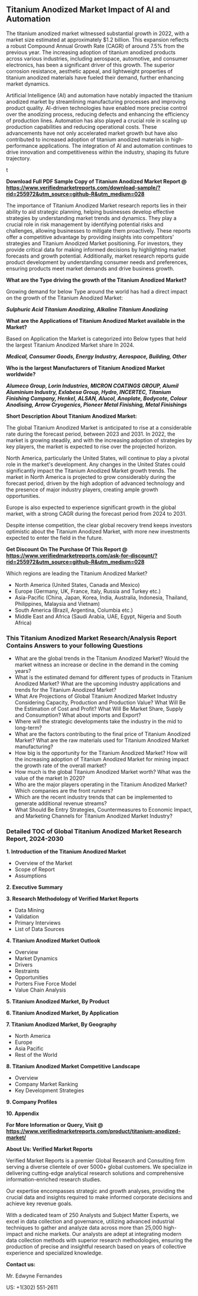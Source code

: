 <h2>Titanium Anodized Market Impact of AI and Automation</h2><p>The titanium anodized market witnessed substantial growth in 2022, with a market size estimated at approximately $1.2 billion. This expansion reflects a robust Compound Annual Growth Rate (CAGR) of around 7.5% from the previous year. The increasing adoption of titanium anodized products across various industries, including aerospace, automotive, and consumer electronics, has been a significant driver of this growth. The superior corrosion resistance, aesthetic appeal, and lightweight properties of titanium anodized materials have fueled their demand, further enhancing market dynamics.</p><p>Artificial Intelligence (AI) and automation have notably impacted the titanium anodized market by streamlining manufacturing processes and improving product quality. AI-driven technologies have enabled more precise control over the anodizing process, reducing defects and enhancing the efficiency of production lines. Automation has also played a crucial role in scaling up production capabilities and reducing operational costs. These advancements have not only accelerated market growth but have also contributed to increased adoption of titanium anodized materials in high-performance applications. The integration of AI and automation continues to drive innovation and competitiveness within the industry, shaping its future trajectory.</p>t</p><p id="" class=""><strong>Download Full PDF Sample Copy of Titanium Anodized Market Report @ <a href="https://www.verifiedmarketreports.com/download-sample/?rid=255972&utm_source=github-R&utm_medium=028" target="_blank">https://www.verifiedmarketreports.com/download-sample/?rid=255972&utm_source=github-R&utm_medium=028</a></strong></p><p>The importance of&nbsp;Titanium Anodized Market research reports lies in their ability to aid strategic planning, helping businesses develop effective strategies by understanding market trends and dynamics. They play a crucial role in risk management by identifying potential risks and challenges, allowing businesses to mitigate them proactively. These reports offer a competitive advantage by providing insights into competitors' strategies and Titanium Anodized Market positioning. For investors, they provide critical data for making informed decisions by highlighting market forecasts and growth potential. Additionally, market research reports guide product development by understanding consumer needs and preferences, ensuring products meet market demands and drive business growth.</p><p><strong>What are the&nbsp;Type driving the growth of the Titanium Anodized Market?</strong></p><p id="" class="">Growing demand for below Type around the world has had a direct impact on the growth of the Titanium Anodized Market:</p><em><strong>Sulphuric Acid Titanium Anodizing, Alkaline Titanium Anodizing</strong></em></p><strong>What are the&nbsp;Applications&nbsp;of Titanium Anodized Market available in the Market?</strong></p><p id="" class="">Based on Application the Market is categorized into Below types that held the largest Titanium Anodized Market share In 2024.</p><em><strong>Medical, Consumer Goods, Energy Industry, Aerospace, Building, Other</strong></em></p><strong>Who is the largest Manufacturers of Titanium Anodized Market worldwide?</strong></p><p><em><strong>Alumeco Group, Lorin Industries, MICRON COATINGS GROUP, Alumil Aluminium Industry, Exlabesa Group, Hydro, INCERTEC, Titanium Finishing Company, Henkel, ALSAN, Alucol, Anoplate, Bodycote, Colour Anodising, Arrow Cryogenics, Pioneer Metal Finishing, Metal Finishings</strong></em></p><p id="" class=""><strong>Short Description About Titanium Anodized Market:</strong></p><p>The global Titanium Anodized Market is anticipated to rise at a considerable rate during the forecast period, between 2023 and 2031. In 2022, the market is growing steadily, and with the increasing adoption of strategies by key players, the market is expected to rise over the projected horizon.</p><p>North America, particularly the United States, will continue to play a pivotal role in the market's development. Any changes in the United States could significantly impact the Titanium Anodized Market growth trends. The market in North America is projected to grow considerably during the forecast period, driven by the high adoption of advanced technology and the presence of major industry players, creating ample growth opportunities.</p><p>Europe is also expected to experience significant growth in the global market, with a strong CAGR during the forecast period from 2024 to 2031.</p><p>Despite intense competition, the clear global recovery trend keeps investors optimistic about the Titanium Anodized Market, with more new investments expected to enter the field in the future.</p><p id="" class=""><strong>Get Discount On The Purchase Of This Report @ <a href="https://www.verifiedmarketreports.com/ask-for-discount/?rid=255972&utm_source=github-R&utm_medium=028" target="_blank">https://www.verifiedmarketreports.com/ask-for-discount/?rid=255972&utm_source=github-R&utm_medium=028</a></strong></p>Which regions are leading the Titanium Anodized Market?</p><ul><li>North America (United States, Canada and Mexico)</li><li>Europe (Germany, UK, France, Italy, Russia and Turkey etc.)</li><li>Asia-Pacific (China, Japan, Korea, India, Australia, Indonesia, Thailand, Philippines, Malaysia and Vietnam)</li><li>South America (Brazil, Argentina, Columbia etc.)</li><li>Middle East and Africa (Saudi Arabia, UAE, Egypt, Nigeria and South Africa)</li></ul><h3 id="" class="">This Titanium Anodized Market Research/Analysis Report Contains Answers to your following Questions</h3><ul><li>What are the global trends in the Titanium Anodized Market? Would the market witness an increase or decline in the demand in the coming years?</li><li>What is the estimated demand for different types of products in Titanium Anodized Market? What are the upcoming industry applications and trends for the Titanium Anodized Market?</li><li>What Are Projections of Global Titanium Anodized Market Industry Considering Capacity, Production and Production Value? What Will Be the Estimation of Cost and Profit? What Will Be Market Share, Supply and Consumption? What about imports and Export?</li><li>Where will the strategic developments take the industry in the mid to long-term?</li><li>What are the factors contributing to the final price of Titanium Anodized Market? What are the raw materials used for Titanium Anodized Market manufacturing?</li><li>How big is the opportunity for the Titanium Anodized Market? How will the increasing adoption of Titanium Anodized Market for mining impact the growth rate of the overall market?</li><li>How much is the global Titanium Anodized Market worth? What was the value of the market In 2020?</li><li>Who are the major players operating in the Titanium Anodized Market? Which companies are the front runners?</li><li>Which are the recent industry trends that can be implemented to generate additional revenue streams?</li><li>What Should Be Entry Strategies, Countermeasures to Economic Impact, and Marketing Channels for Titanium Anodized Market Industry?</li></ul><h3 id="" class="">Detailed TOC of Global Titanium Anodized Market Research Report, 2024-2030</h3><p id="" class=""><strong>1. Introduction of the Titanium Anodized Market</strong></p><ul><li>Overview of the Market</li><li>Scope of Report</li><li>Assumptions</li></ul><p id="" class=""><strong>2. Executive Summary</strong></p><p id="" class=""><strong>3. Research Methodology of Verified Market Reports</strong></p><ul><li>Data Mining</li><li>Validation</li><li>Primary Interviews</li><li>List of Data Sources</li></ul><p id="" class=""><strong>4. Titanium Anodized Market Outlook</strong></p><ul><li>Overview</li><li>Market Dynamics</li><li>Drivers</li><li>Restraints</li><li>Opportunities</li><li>Porters Five Force Model</li><li>Value Chain Analysis</li></ul><p id="" class=""><strong>5. Titanium Anodized Market, By Product</strong></p><p id="" class=""><strong>6. Titanium Anodized Market, By Application</strong></p><p id="" class=""><strong>7. Titanium Anodized Market, By Geography</strong></p><ul><li>North America</li><li>Europe</li><li>Asia Pacific</li><li>Rest of the World</li></ul><p id="" class=""><strong>8. Titanium Anodized Market Competitive Landscape</strong></p><ul><li>Overview</li><li>Company Market Ranking</li><li>Key Development Strategies</li></ul><p id="" class=""><strong>9. Company Profiles</strong></p><p id="" class=""><strong>10. Appendix</strong></p><p id="" class=""><strong>For More Information or Query, Visit @ <a href="https://www.verifiedmarketreports.com/product/titanium-anodized-market/" target="_blank">https://www.verifiedmarketreports.com/product/titanium-anodized-market/</a></strong></p><p id="" class=""><strong>About Us: Verified Market Reports</strong></p><p id="" class="">Verified Market Reports is a premier Global Research and Consulting firm serving a diverse clientele of over 5000+ global customers. We specialize in delivering cutting-edge analytical research solutions and comprehensive information-enriched research studies.</p><p id="" class="">Our expertise encompasses strategic and growth analyses, providing the crucial data and insights required to make informed corporate decisions and achieve key revenue goals.</p><p id="" class="">With a dedicated team of 250 Analysts and Subject Matter Experts, we excel in data collection and governance, utilizing advanced industrial techniques to gather and analyze data across more than 25,000 high-impact and niche markets. Our analysts are adept at integrating modern data collection methods with superior research methodologies, ensuring the production of precise and insightful research based on years of collective experience and specialized knowledge.</p><p id="" class=""><strong>Contact us:</strong></p><p id="" class="">Mr. Edwyne Fernandes</p><p id="" class="">US: +1(302) 551-2611</p>